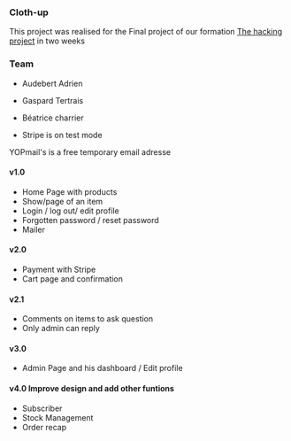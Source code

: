 ### Cloth-up

This project was realised for the Final project of our formation [The hacking project](https://www.thehackingproject.org/fr) in two weeks

### Team
- Audebert Adrien
- Gaspard Tertrais
- Béatrice charrier

- Stripe is on test mode

YOPmail's is a free temporary email adresse

#### v1.0
- Home Page with products
- Show/page of an item
- Login / log out/ edit profile
- Forgotten password / reset password
- Mailer

#### v2.0
- Payment with Stripe
- Cart page and confirmation

#### v2.1
- Comments on items to ask question
- Only admin can reply

#### v3.0
- Admin Page and his dashboard / Edit profile

#### v4.0  Improve design and add other funtions
- Subscriber
- Stock Management
- Order recap
